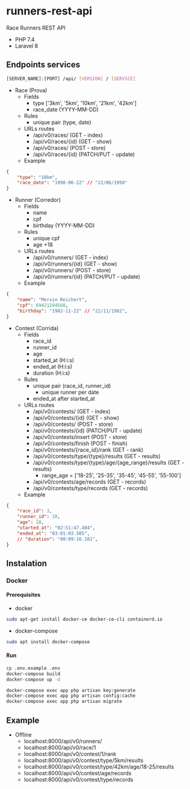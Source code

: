 # runners-rest-api

Race Runners REST API

- PHP 7.4
- Laravel 8

## Endpoints services

``` bash
[SERVER_NAME]:[PORT] /api/ [VERSION] / [SERVICE]
```

- Race (Prova)
  - Fields
    - type ['3km', '5km', '10km', '21km', '42km']
    - race_date (YYYY-MM-DD)
  - Rules
    - unique pair (type, date)
  - URLs routes
    - /api/v0/races/        (GET - index)
    - /api/v0/races/{id}    (GET - show)
    - /api/v0/races/        (POST - store)
    - /api/v0/races/{id}    (PATCH/PUT - update)
  - Example

``` json
{
    "type": "10km",
    "race_date": "1998-06-22" // "22/06/1998"
}
```

- Runner (Corredor)
  - Fields
    - name
    - cpf
    - birthday (YYYY-MM-DD)
  - Rules
    - unique cpf
    - age +18
  - URLs routes
    - /api/v0/runners/      (GET - index)
    - /api/v0/runners/{id}  (GET - show)
    - /api/v0/runners/      (POST - store)
    - /api/v0/runners/{id}  (PATCH/PUT - update)
  - Example

``` json
{
    "name": "Mervin Reichert",
    "cpf": 69421294568,
    "birthday": "1982-11-22" // "22/11/1982",
}
```

- Contest (Corrida)
  - Fields
    - race_id
    - runner_id
    - age
    - started_at (H:i:s)
    - ended_at (H:i:s)
    - duration (H:i:s)
  - Rules
    - unique pair (race_id, runner_id)
      - unique runner per date
    - ended_at after started_at
  - URLs routes
    - /api/v0/contests/                                     (GET - index)
    - /api/v0/contests/{id}                                 (GET - show)
    - /api/v0/contests/                                     (POST - store)
    - /api/v0/contests/{id}                                 (PATCH/PUT - update)
    - /api/v0/contests/insert                               (POST - store)
    - /api/v0/contests/finish                               (POST - finish)
    - /api/v0/contests/{race_id}/rank                       (GET - rank)
    - /api/v0/contests/type/{type}/results                  (GET - results)
    - /api/v0/contests/type/{type}/age/{age_range}/results  (GET - results)
      - range_age = ['18-25', '25-35', '35-45', '45-55', '55-100']
    - /api/v0/contests/age/records                          (GET - records)
    - /api/v0/contests/type/records                         (GET - records)
  - Example

``` json
{
    "race_id": 3,
    "runner_id": 10,
    "age": 18,
    "started_at": "02:51:47.404",
    "ended_at": "03:01:03.505",
    // "duration": "00:09:16.101",
}
```

## Instalation

### Docker

#### Prerequisites

- docker

``` bash
sudo apt-get install docker-ce docker-ce-cli containerd.io
```

- docker-compose
  
``` bash
sudo apt install docker-compose
```

#### Run

``` bash
cp .env.example .env
docker-compose build
docker-compose up -d

docker-compose exec app php artisan key:generate
docker-compose exec app php artisan config:cache
docker-compose exec app php artisan migrate
```

## Example

- Offline
  - localhost:8000/api/v0/runners/
  - localhost:8000/api/v0/race/1
  - localhost:8000/api/v0/contest/1/rank
  - localhost:8000/api/v0/contest/type/5km/results
  - localhost:8000/api/v0/contest/type/42km/age/18-25/results
  - localhost:8000/api/v0/contest/age/records
  - localhost:8000/api/v0/contest/type/records
<!-- - Heroku Demo = https://murmuring-atoll-66325.herokuapp.com/api/v0/runners/ -->

<!-- 
## Swagger documentation

- ONLINE /api/v0/documentation
- OFFLINE localhost:8000/api/v0/documentation 
- -->
